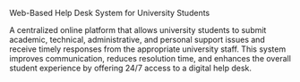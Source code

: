 Web-Based Help Desk System for University Students

A centralized online platform that allows university students to submit academic, technical, administrative, and personal support issues and receive timely responses from the appropriate university staff. 
This system improves communication, reduces resolution time, and enhances the overall student experience by offering 24/7 access to a digital help desk.
